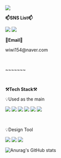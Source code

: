 <img src="https://capsule-render.vercel.app/api?type=waving&color=red&desc=Cho%20Hyun%20Nam%20Profile&height=200&section=header&fontColor=cccccc&fontAlignY=30&text=Cho%20Hyun%20Nam&descAlignY=70&descAlign=60&fontSize=90" />

**<p>📫SNS List📫</p>**
<p>
  <a href="https://www.instagram.com/h4un_222/"><img src="https://img.shields.io/badge/Instagram-E4405F?style=flat-square&logo=Instagram&logoColor=white"/></a>
  <a href="[https://www.instagram.com/h4un_222/](https://www.facebook.com/profile.php?id=100002628678616)"><img src="https://img.shields.io/badge/Facebook-1877F2?style=flat-square&logo=Facebook&logoColor=white"/></a>
</p>

**<p>📝Email📝</p>**
<p>wiwi154@naver.com</p>
<br>
<p>
  ~~~~~~~
</p>
<br>

**<p>⚒Tech Stack⚒</p>**
<p>💡Used as the main</p>
<p>
  <img src="https://img.shields.io/badge/HTML5-E34F26?style=flat-square&logo=HTML5&logoColor=white"/></a>
  <img src="https://img.shields.io/badge/CSS3-1572B6?style=flat-square&logo=CSS3&logoColor=white"/></a>
  <img src="https://img.shields.io/badge/JavaScript-F7DF1E?style=flat-square&logo=JavaScript&logoColor=white"/></a>
  <img src="https://img.shields.io/badge/jQuery-0769AD?style=flat-square&logo=jQuery&logoColor=white"/></a>
  <img src="https://img.shields.io/badge/PHP-777BB4?style=flat-square&logo=PHP&logoColor=white"/></a>
  <img src="https://img.shields.io/badge/phpMyAdmin-777BB4?style=flat-square&logo=phpMyAdmin&logoColor=white"/></a>
</p>
<br/>

<p>💡Design Tool</p>
<p>
    
  <img src="https://img.shields.io/badge/Adobe%20Photoshop-31A8FF?style=flat-square&logo=Adobe%20Photoshop&logoColor=white"/>
  <img src="https://img.shields.io/badge/Adobe%20XD-FF61F6?style=flat-square&logo=Adobe%20XD&logoColor=white"/>
  <img src="https://img.shields.io/badge/Figma-F24E1E?style=flat-square&logo=Figma&logoColor=white"/>

</p>


<p align="center">
  
  ![Anurag's GitHub stats](https://github-readme-stats.vercel.app/api?username=namizzang&show_icons=true&theme=vue)
  
</p>
